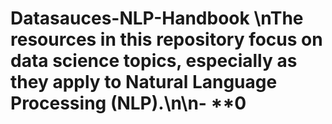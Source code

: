 # Datasauces-NLP-Handbook \nThe resources in this repository focus on data science topics, especially as they apply to Natural Language Processing (NLP).\n\n- **0